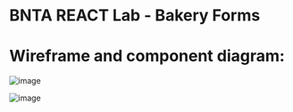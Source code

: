 # BNTA REACT Lab - Bakery Forms

# Wireframe and component diagram:
![image](https://github.com/viviann-1/bakery_form/assets/92640386/762def48-4c34-48b8-9606-c1aa60bc80e1)

![image](https://github.com/viviann-1/bakery_form/assets/92640386/d2ab01d2-77bd-4312-b586-88e70087c505)
